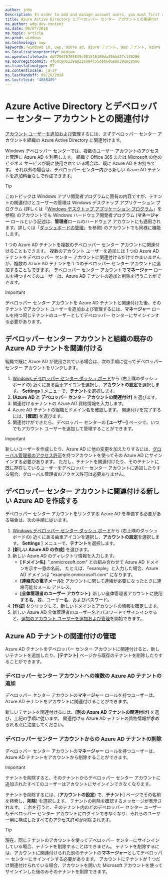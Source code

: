 ```yaml
---
author: jnHs
Description: In order to add and manage account users, you must first associate your Dev Center account with your organization's Azure Active Directory.
title: Azure Active Directory とデベロッパー センター アカウントとの関連付け
ms.author: wdg-dev-content
ms.date: 08/07/2018
ms.topic: article
ms.prod: windows
ms.technology: uwp
keywords: windows 10, uwp, azure ad, azure テナント, aad テナント, azure ad テナント, テナント管理, テナント
ms.localizationpriority: medium
ms.openlocfilehash: dd729d76705849c981516109da39bbd27c140286
ms.sourcegitcommit: 4f6dc806229a8226894c55ceb6d6eab391ec8ab6
ms.translationtype: MT
ms.contentlocale: ja-JP
ms.lasthandoff: 09/20/2018
ms.locfileid: "4088489"
---
```

# <a name="associate-azure-active-directory-with-your-dev-center-account"></a>Azure Active Directory とデベロッパー センター アカウントとの関連付け

[アカウント ユーザーを追加および管理](add-users-groups-and-azure-ad-applications.md)するには、まずデベロッパー センター アカウントを組織の Azure Active Directory に関連付けます。 

Windows デベロッパー センターでは、複数のユーザー アカウントのアクセスと管理に Azure AD を利用します。 組織で Office 365 または Microsoft の他のビジネス サービスが既に使用されている場合は、既に Azure AD をお持ちです。 それ以外の場合は、デベロッパー センター内から新しい Azure AD テナントを追加料金なしで作成できます。

> [!TIP]
> このトピックは Windows アプリ開発者プログラムに固有の内容ですが、テナントの関連付けとユーザーの管理は Windows デスクトップ アプリケーション プログラム (詳しくは「[Windows デスクトップ アプリケーション プログラム](https://docs.microsoft.com/windows/desktop/appxpkg/windows-desktop-application-program#add-and-manage-account-users)」を参照) のアカウントでも Windows ハードウェア開発者プログラム (**マネージャー** ロールという記述は、**管理者**ロールのハードウェア アカウントにも適用されます。詳しくは「[ダッシュボードの管理](https://docs.microsoft.com/windows-hardware/drivers/dashboard/dashboard-administration)」を参照) のアカウントでも同様に機能します。

1 つの Azure AD テナントを複数のデベロッパー センター アカウントに関連付けることもできます。 複数のアカウント ユーザーを追加には 1 つの Azure AD テナントをデベロッパー センター アカウントに関連付けるだけでかまいませんが、複数の Azure AD テナントを 1 つのデベロッパー センター アカウントに追加することもできます。 デベロッパー センター アカウントで**マネージャー** ロールを持つすべてのユーザーは、Azure AD テナントの追加と削除を行うことができます。

> [!IMPORTANT]
> デベロッパー センター アカウントを Azure AD テナントと関連付けた後、そのテナントでアカウント ユーザーを追加および管理するには、**マネージャー** ロールを持つ同じテナントのユーザーとしてデベロッパー センターにサインインする必要があります。


## <a name="associate-your-dev-center-account-with-your-organizations-existing-azure-ad-tenant"></a>デベロッパー センター アカウントと組織の既存の Azure AD テナントを関連付ける

組織で既に Azure AD が使用されている場合は、次の手順に従ってデベロッパー センター アカウントをリンクします。

1.  [Windows デベロッパー センター ダッシュ ボード](https://partner.microsoft.com/dashboard)から (右上隅のダッシュ ボードの) 近くにある歯車アイコンを選択し、**アカウントの設定**を選択します。 **Settings** ] メニューで、**テナント**を選択します。
2.  **[Azure AD と デベロッパー センター アカウントの関連付け]** を選びます。
3.  関連付けるテナントの Azure AD 資格情報を入力します。
4.  Azure AD テナントの組織とドメイン名を確認します。 関連付けを完了するには、**[確認]** を選びます。
5.  関連付けができたら、デベロッパー センターの **[ユーザー]** ページで、いつでもアカウント ユーザーを追加して管理することができます。

> [!IMPORTANT]
> 新しいユーザーを作成したり、Azure AD に他の変更を加えたりするには、[グローバル管理者のアクセス許可](https://docs.microsoft.com/azure/active-directory/users-groups-roles/directory-assign-admin-roles)を持つアカウントを使ってその Azure AD にサインインする必要があります。 ただし、テナントを関連付けたり、そのテナントに既に存在しているユーザーをデベロッパー センター アカウントに追加したりする場合、グローバル管理者のアクセス許可は必要ありません。


## <a name="create-a-brand-new-azure-ad-to-associate-with-your-dev-center-account"></a>デベロッパー センター アカウントに関連付ける新しい Azure AD を作成する

デベロッパー センター アカウントをリンクする Azure AD を準備する必要がある場合は、次の手順に従います。

1.  [Windows デベロッパー センター ダッシュ ボード](https://partner.microsoft.com/dashboard)から (右上隅のダッシュ ボードの) 近くにある歯車アイコンを選択し、**アカウントの設定**を選択します。 **Settings** ] メニューで、**テナント**を選択します。
2.  **[新しい Azure AD の作成]** を選びます。
3.  新しい Azure AD のディレクトリ情報を入力します。
    - **[ドメイン名]**: ".onmicrosoft.com" との組み合わせで Azure AD ドメインを示す一意の名前。 たとえば、「example」と入力した場合、Azure AD ドメインは "example.onmicrosoft.com" になります。
    - **[連絡先の電子メール]**: アカウントに関して連絡が必要になったときに連絡可能なメール アドレス。
    - **[全体管理者のユーザー アカウント]**: 新しい全体管理者アカウントに使用する名、姓、ユーザー名、およびパスワード。
4.  **[作成]** をクリックして、新しいドメインとアカウントの情報を確定します。
5.  新しい Azure AD 全体管理者のユーザー名とパスワードでサインインすると、[追加のアカウント ユーザーを追加および管理](add-users-groups-and-azure-ad-applications.md)を開始できます。


## <a name="manage-azure-ad-tenant-associations"></a>Azure AD テナントの関連付けの管理

Azure AD テナントをデベロッパー センター アカウントに関連付けると、新しいテナントを追加したり、**[テナント]** ページから既存のテナントを削除したりすることができます。


### <a name="add-multiple-azure-ad-tenants-to-your-dev-center-account"></a>デベロッパー センター アカウントへの複数の Azure AD テナントの追加

デベロッパー センター アカウントの**マネージャー** ロールを持つユーザーは、Azure AD テナントをアカウントに関連付けることができます。

新しいテナントを関連付けるには、**[別の Azure AD テナントの関連付け]** を選び、上記の手順に従います。 関連付ける Azure AD テナントの資格情報が求められる点に注意してください。


### <a name="remove-an-azure-ad-tenant-from-your-dev-center-account"></a>デベロッパー センター アカウントからの Azure AD テナントの削除

デベロッパー センター アカウントの**マネージャー** ロールを持つユーザーは、Azure AD テナントをアカウントから削除することができます。

> [!IMPORTANT]
> テナントを削除すると、そのテナントからデベロッパー センター アカウントに追加されたすべてのユーザーはアカウントにサインインできなくなります。 

テナントを削除するには、(**アカウントの設定**) で、**テナント**] ページでその名前を検索し、**削除**] を選択します。 テナントの削除を確認するメッセージが表示されます。 これを行うと、そのテナント内のどのデベロッパー センター ユーザーもデベロッパー センター アカウントにログインできなくなり、それらのユーザー用に構成したすべてのアクセス許可が削除されます。

> [!TIP]
> 現在、同じテナントのアカウントを使ってデベロッパー センターにサインインしている場合、テナントを削除することはできません。 テナントを削除するには、アカウントに関連付けられた別のテナントの**マネージャー**としてデベロッパー センターにサインインする必要があります。 アカウントにテナントが 1 つだけ関連付けられている場合、アカウントを開いた Microsoft アカウントを使ってサインインした後のみそのテナントを削除できます。



